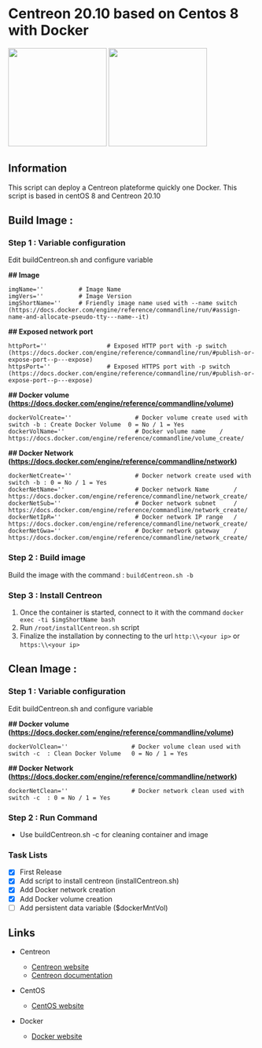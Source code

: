 # Centreon 20.10 based on Centos 8 with Docker

<img src="https://www.docker.com/sites/default/files/d8/2019-07/horizontal-logo-monochromatic-white.png" width="200"> <img src="https://static.centreon.com/wp-content/uploads/2020/04/centreon-logo.png?x61306" width="200"> 



## Information

This script can deploy a Centreon plateforme quickly one Docker. This script is based in centOS 8 and Centreon 20.10

## Build Image :

### Step 1 : Variable configuration

Edit buildCentreon.sh and configure variable

**## Image**
```
imgName=''          # Image Name
imgVers=''          # Image Version
imgShortName=''     # Friendly image name used with --name switch (https://docs.docker.com/engine/reference/commandline/run/#assign-name-and-allocate-pseudo-tty---name--it)
```

**## Exposed network port**
```
httpPort=''                 # Exposed HTTP port with -p switch   (https://docs.docker.com/engine/reference/commandline/run/#publish-or-expose-port--p---expose)
httpsPort=''                # Exposed HTTPS port with -p switch  (https://docs.docker.com/engine/reference/commandline/run/#publish-or-expose-port--p---expose)
```

**## Docker volume (https://docs.docker.com/engine/reference/commandline/volume)**
```
dockerVolCreate=''                  # Docker volume create used with switch -b : Create Docker Volume  0 = No / 1 = Yes
dockerVolName=''                    # Docker volume name    /  https://docs.docker.com/engine/reference/commandline/volume_create/ 
```

**## Docker Network (https://docs.docker.com/engine/reference/commandline/network)**
```
dockerNetCreate=''                  # Docker network create used with switch -b : 0 = No / 1 = Yes
dockerNetName=''                    # Docker network Name       / https://docs.docker.com/engine/reference/commandline/network_create/
dockerNetSub=''                     # Docker network subnet     / https://docs.docker.com/engine/reference/commandline/network_create/
dockerNetIpR=''                     # Docker network IP range   / https://docs.docker.com/engine/reference/commandline/network_create/
dockerNetGwa=''                     # Docker network gateway    / https://docs.docker.com/engine/reference/commandline/network_create/
```

### Step 2 : Build image

Build the image with the command : ```buildCentreon.sh -b```

### Step 3 : Install Centreon

1. Once the container is started, connect to it with the command ``` docker exec -ti $imgShortName bash ```
2. Run ```/root/installCentreon.sh``` script
3. Finalize the installation by connecting to the url ```http:\\<your ip>``` or ```https:\\<your ip>```

## Clean Image : 

### Step 1 : Variable configuration

Edit buildCentreon.sh and configure variable

**## Docker volume (https://docs.docker.com/engine/reference/commandline/volume)**
```
dockerVolClean=''                  # Docker volume clean used with switch -c  : Clean Docker Volume   0 = No / 1 = Yes
```

**## Docker Network (https://docs.docker.com/engine/reference/commandline/network)**
```
dockerNetClean=''                  # Docker network clean used with switch -c  : 0 = No / 1 = Yes
```

### Step 2 : Run Command
- Use  buildCentreon.sh -c for cleaning container and image 


### Task Lists

- [x] First Release
- [x] Add script to install centreon (installCentreon.sh)
- [x] Add Docker network creation
- [x] Add Docker volume creation
- [ ] Add persistent data variable ($dockerMntVol)

## Links

- Centreon
    - [Centreon website](https://www.centreon.com)
    - [Centreon documentation](https://docs.centreon.com)

- CentOS
    - [CentOS website](https://www.centos.org)

- Docker
    - [Docker website](https://www.docker.com/)


